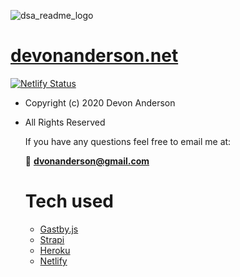 ![dsa_readme_logo](https://user-images.githubusercontent.com/24277002/93637107-053c5380-f9c3-11ea-8143-974bce6a9879.png)
# [devonanderson.net](https://devonanderson.net)
[![Netlify Status](https://api.netlify.com/api/v1/badges/63c1d1a4-92e8-475e-b060-a6906a8ad10b/deploy-status)](https://app.netlify.com/sites/devonanderson-net/deploys)

- Copyright (c) 2020 Devon Anderson
- All Rights Reserved
  
  If you have any questions feel free to email me at:

  🚀 **dvonanderson@gmail.com**

  # Tech used
  - [Gastby.js](https://www.gatsbyjs.com/)
  - [Strapi](https://strapi.io/)
  - [Heroku](https://www.heroku.com/home)
  - [Netlify](https://www.netlify.com/) 

